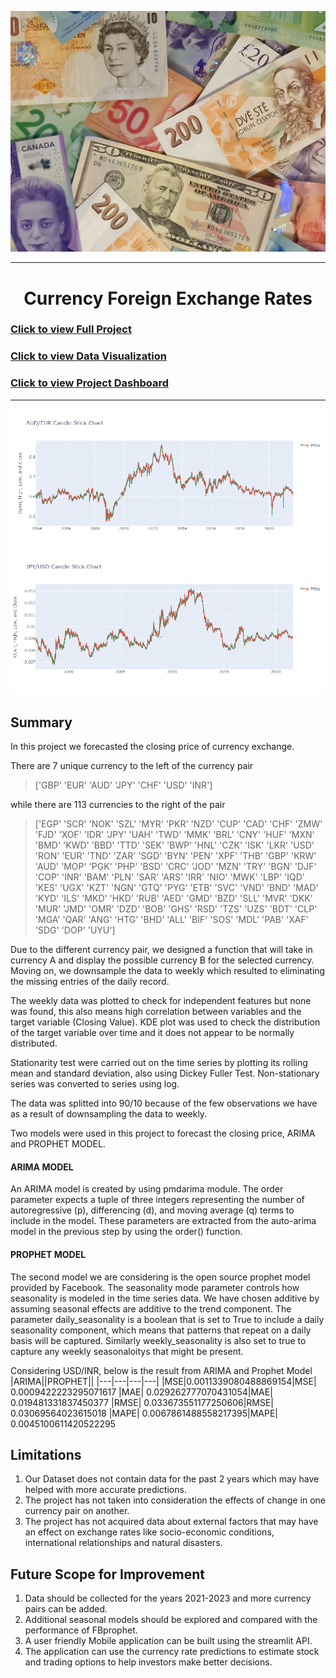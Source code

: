 ![](image/2023-02-09-09-35-08.png)

---

<center><h1>Currency Foreign Exchange Rates</h1></center>

### [Click to view Full Project](https://nbviewer.org/github/TelRich/Currency-Foreign-Exchange-Rates/blob/main/Exchange_Rates_Prediction.ipynb?flush_cache=True)
### [Click to view Data Visualization](https://nbviewer.org/github/TelRich/Currency-Foreign-Exchange-Rates/blob/main/data_viz.ipynb)
### [Click to view Project Dashboard](https://swathi0710-forexprediction-timeseries-dqrtk2.streamlit.app/)
---

![](image/newplot.png)
![](image/newplot1.png)

## Summary
In this project we forecasted the closing price of currency exchange. 

There are 7 unique currency to the left of the currency pair 
>['GBP' 'EUR' 'AUD' 'JPY' 'CHF' 'USD' 'INR']

while there are 113 currencies to the right of the pair

>['EGP' 'SCR' 'NOK' 'SZL' 'MYR' 'PKR' 'NZD' 'CUP' 'CAD' 'CHF' 'ZMW' 'FJD'
 'XOF' 'IDR' 'JPY' 'UAH' 'TWD' 'MMK' 'BRL' 'CNY' 'HUF' 'MXN' 'BMD' 'KWD'
 'BBD' 'TTD' 'SEK' 'BWP' 'HNL' 'CZK' 'ISK' 'LKR' 'USD' 'RON' 'EUR' 'TND'
 'ZAR' 'SGD' 'BYN' 'PEN' 'XPF' 'THB' 'GBP' 'KRW' 'AUD' 'MOP' 'PGK' 'PHP'
 'BSD' 'CRC' 'JOD' 'MZN' 'TRY' 'BGN' 'DJF' 'COP' 'INR' 'BAM' 'PLN' 'SAR'
 'ARS' 'IRR' 'NIO' 'MWK' 'LBP' 'IQD' 'KES' 'UGX' 'KZT' 'NGN' 'GTQ' 'PYG'
 'ETB' 'SVC' 'VND' 'BND' 'MAD' 'KYD' 'ILS' 'MKD' 'HKD' 'RUB' 'AED' 'GMD'
 'BZD' 'SLL' 'MVR' 'DKK' 'MUR' 'JMD' 'OMR' 'DZD' 'BOB' 'GHS' 'RSD' 'TZS'
 'UZS' 'BDT' 'CLP' 'MGA' 'QAR' 'ANG' 'HTG' 'BHD' 'ALL' 'BIF' 'SOS' 'MDL'
 'PAB' 'XAF' 'SDG' 'DOP' 'UYU']

Due to the different currency pair, we designed a function that will take in currency A and display the possible currency B for the selected currency. Moving on, we downsample the data to weekly which resulted to  eliminating the missing entries of the daily record. 

The weekly data was plotted to check for independent features but none was found, this also means high correlation between variables and the target variable (Closing Value). KDE plot was used to check the distribution of the target variable over time and it does not appear to be normally distributed.

Stationarity test were carried out on the time series by plotting its rolling mean and standard deviation, also using Dickey Fuller Test. Non-stationary series was converted to series using log.

The data was splitted into 90/10 because of the few observations we have as a result of downsampling the data to weekly.

Two models were used in this project to forecast the closing price, ARIMA and PROPHET MODEL.

#### ARIMA MODEL
An ARIMA model is created by using pmdarima module. 
The order parameter expects a tuple of three integers representing the number of autoregressive (p), differencing (d), and moving average (q) terms to include in the model.
These parameters are extracted from the auto-arima model in the previous step by using the order() function.

#### PROPHET MODEL
The second model we are considering is the open source prophet model provided by Facebook. 
The seasonality mode parameter controls how seasonality is modeled in the time series data. We have chosen additive by assuming seasonal effects are additive to the trend component.
The parameter daily_seasonality is a boolean that is set to True to include a daily seasonality component, which means that patterns that repeat on a daily basis will be captured.
Similarly weekly_seasonality is also set to true to capture any weekly seasonaloitys that might be present.

Considering USD/INR, below is the result from ARIMA and Prophet Model
|ARIMA||PROPHET||
|---|---|---|---| 
|MSE|0.0011339080488869154|MSE| 0.0009422223295071617
|MAE| 0.029262777070431054|MAE| 0.019481331837450377
|RMSE| 0.033673551177250606|RMSE| 0.03069564023615018
|MAPE| 0.0067861488558217395|MAPE| 0.0045100611420522295

## Limitations
1. Our Dataset does not contain data for the past 2 years which may have helped with more accurate predictions.
2. The project has not taken into consideration the effects of change in one currency pair on another.
3. The project has not acquired data about external factors that may have an effect on exchange rates like socio-economic conditions, international relationships and natural disasters.

## Future Scope for Improvement
1. Data should be collected for the years 2021-2023 and more currency pairs can be added.
2. Additional seasonal models should be explored and compared with the performance of FBprophet.
3. A user friendly Mobile application can be built using the streamlit API.
4. The application can use the currency rate predictions to estimate stock and trading options to help investors make better decisions.